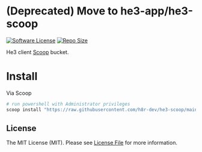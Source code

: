 # (Deprecated) Move to he3-app/he3-scoop

[![Software License][ico-license]](LICENSE.md)
[![Repo Size][ico-github-repo-size]][link-github-repo-size]

He3 client [Scoop][link-scoop] bucket.

# Install

Via Scoop

```powershell
# run powershell with Administrator privileges
scoop install "https://raw.githubusercontent.com/h8r-dev/he3-scoop/main/he3.json"
```

## License

The MIT License (MIT). Please see [License File](LICENSE.md) for more information.

[ico-license]: https://img.shields.io/badge/license-MIT-brightgreen.svg?style=flat-square
[ico-github-repo-size]: https://img.shields.io/github/repo-size/h8r-dev/he3-scoop?style=flat-square
[link-github-repo-size]: https://github.com/h8r-dev/he3-scoop/tree/main
[link-scoop]: https://scoop.sh
